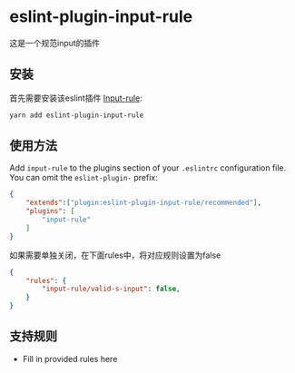 # eslint-plugin-input-rule

这是一个规范input的插件

## 安装

首先需要安装该eslint插件 [Input-rule](https://www.npmjs.com/package/eslint-plugin-input-rule):

```sh
yarn add eslint-plugin-input-rule
```

## 使用方法

Add `input-rule` to the plugins section of your `.eslintrc` configuration file. You can omit the `eslint-plugin-` prefix:

```json
{
    "extends":["plugin:eslint-plugin-input-rule/recommended"],
    "plugins": [
        "input-rule"
    ]
}
```

如果需要单独关闭，在下面rules中，将对应规则设置为false

```json
{
    "rules": {
        "input-rule/valid-s-input": false,
    }
}
```

## 支持规则

* Fill in provided rules here


